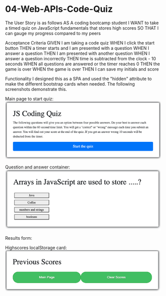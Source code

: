 # 04-Web-APIs-Code-Quiz

The User Story is as follows
AS A coding bootcamp student
I WANT to take a timed quiz on JavaScript fundamentals that stores high scores
SO THAT I can gauge my progress compared to my peers

Acceptance Criteria
GIVEN I am taking a code quiz
WHEN I click the start button
THEN a timer starts and I am presented with a question
WHEN I answer a question
THEN I am presented with another question
WHEN I answer a question incorrectly
THEN time is subtracted from the clock - 10 seconds
WHEN all questions are answered or the timer reaches 0
THEN the game is over
WHEN the game is over
THEN I can save my initials and score

Functionality
I designed this as a SPA and used the "hidden" attribute to make the different bootstrap cards when needed. The following screenshots demonstrate this.

Main page to start quiz:
![](Assets/Screen%20Shot%202020-06-16%20at%209.49.20%20pm.png)

Question and answer container:
![](Assets/Screen%20Shot%202020-06-16%20at%209.49.30%20pm.png)

Results form:


Highscores localStorage card:
![](Assets/Screen%20Shot%202020-06-16%20at%209.49.38%20pm.png)


